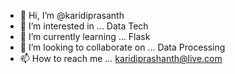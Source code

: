 - 👋 Hi, I’m @karidiprasanth
- 👀 I’m interested in ... Data Tech
- 🌱 I’m currently learning ... Flask
- 💞️ I’m looking to collaborate on ... Data Processing
- 📫 How to reach me ... karidiprashanth@live.com

<!---
karidiprashanth/karidiprashanth is a ✨ special ✨ repository because its `README.md` (this file) appears on your GitHub profile.
You can click the Preview link to take a look at your changes.
--->
